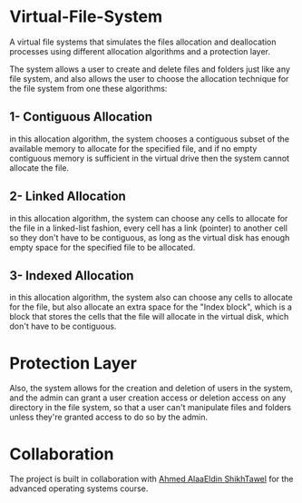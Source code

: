 # Virtual-File-System
A virtual file systems that simulates the files allocation and deallocation processes using different allocation algorithms and a protection layer.

The system allows a user to create and delete files and folders just like any file system, and also allows the user to choose the allocation technique for the file system from one these algorithms:

## 1- Contiguous Allocation
in this allocation algorithm, the system chooses a contiguous subset of the available memory to allocate for the specified file, and if no empty contiguous memory is sufficient in the virtual drive then the system cannot allocate the file.

## 2- Linked Allocation
in this allocation algorithm, the system can choose any cells to allocate for the file in a linked-list fashion, every cell has a link (pointer) to another cell so they don't have to be contiguous, as long as the virtual disk has enough empty space for the specified file to be allocated.

## 3- Indexed Allocation
in this allocation algorithm, the system also can choose any cells to allocate for the file, but also allocate an extra space for the "Index block", which is a block that stores the cells that the file will allocate in the virtual disk, which don't have to be contiguous.

# Protection Layer
Also, the system allows for the creation and deletion of users in the system, and the admin can grant a user creation access or deletion access on any directory in the file system, so that a user can't manipulate files and folders unless they're granted access to do so by the admin.

# Collaboration
The project is built in collaboration with [Ahmed AlaaEldin ShikhTawel](https://github.com/ShikhTawel) for the advanced operating systems course.